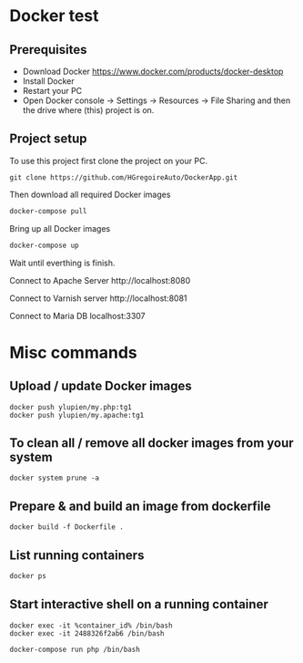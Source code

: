 # Docker test

## Prerequisites
+ Download Docker https://www.docker.com/products/docker-desktop
+ Install Docker
+ Restart your PC
+ Open Docker console -> Settings -> Resources -> File Sharing and then the drive where (this) project is on.

## Project setup

To use this project first clone the project on your PC.

```
git clone https://github.com/HGregoireAuto/DockerApp.git
```

Then download all required Docker images

```bash
docker-compose pull
```

Bring up all Docker images

```bash
docker-compose up
```

Wait until everthing is finish. 

Connect to Apache Server 
http://localhost:8080  


Connect to Varnish server
http://localhost:8081  


Connect to Maria DB
localhost:3307


# Misc commands

## Upload / update Docker images
```
docker push ylupien/my.php:tg1
docker push ylupien/my.apache:tg1
```

## To clean all / remove all docker images from your system
```
docker system prune -a
```

## Prepare & and build an image from dockerfile
```
docker build -f Dockerfile .
```

## List running containers
```bash
docker ps
```

## Start interactive shell on a running container
```
docker exec -it %container_id% /bin/bash
docker exec -it 2488326f2ab6 /bin/bash

docker-compose run php /bin/bash
```
